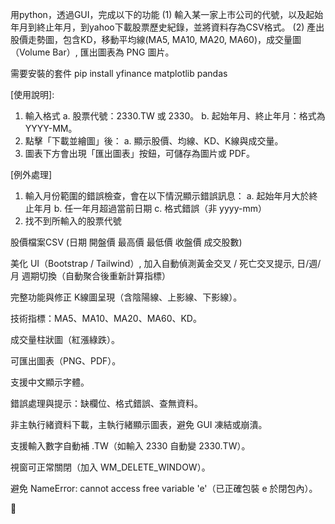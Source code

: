 用python，透過GUI，完成以下的功能
(1) 輸入某一家上市公司的代號，以及起始年月到終止年月，到yahoo下載股票歷史紀錄，並將資料存為CSV格式。
(2) 產出股價走勢圖，包含KD，移動平均線(MA5, MA10, MA20, MA60)，成交量圖（Volume Bar）, 匯出圖表為 PNG 圖片。


需要安裝的套件
pip install yfinance matplotlib pandas


[使用說明]: 
1. 輸入格式
    a. 股票代號：2330.TW 或 2330。
    b. 起始年月、終止年月：格式為 YYYY-MM。
2. 點擊「下載並繪圖」後：
    a. 顯示股價、均線、KD、K線與成交量。
3. 圖表下方會出現「匯出圖表」按鈕，可儲存為圖片或 PDF。

[例外處理]
1. 輸入月份範圍的錯誤檢查，會在以下情況顯示錯誤訊息：
    a. 起始年月大於終止年月
    b. 任一年月超過當前日期
    c. 格式錯誤（非 yyyy-mm）
2. 找不到所輸入的股票代號


股價檔案CSV (日期 開盤價 最高價 最低價 收盤價 成交股數)


美化 UI（Bootstrap / Tailwind）, 加入自動偵測黃金交叉 / 死亡交叉提示, 日/週/月 週期切換（自動聚合後重新計算指標）

完整功能與修正
K線圖呈現（含陰陽線、上影線、下影線）。

技術指標：MA5、MA10、MA20、MA60、KD。

成交量柱狀圖（紅漲綠跌）。

可匯出圖表（PNG、PDF）。

支援中文顯示字體。

錯誤處理與提示：缺欄位、格式錯誤、查無資料。

非主執行緒資料下載，主執行緒顯示圖表，避免 GUI 凍結或崩潰。

支援輸入數字自動補 .TW（如輸入 2330 自動變 2330.TW）。

視窗可正常關閉（加入 WM_DELETE_WINDOW）。

避免 NameError: cannot access free variable 'e'（已正確包裝 e 於閉包內）。

🔧 

